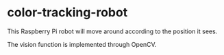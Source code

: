 # color-tracking-robot

This Raspberry Pi robot will move around according to the position it sees. 

The vision function is implemented through OpenCV.